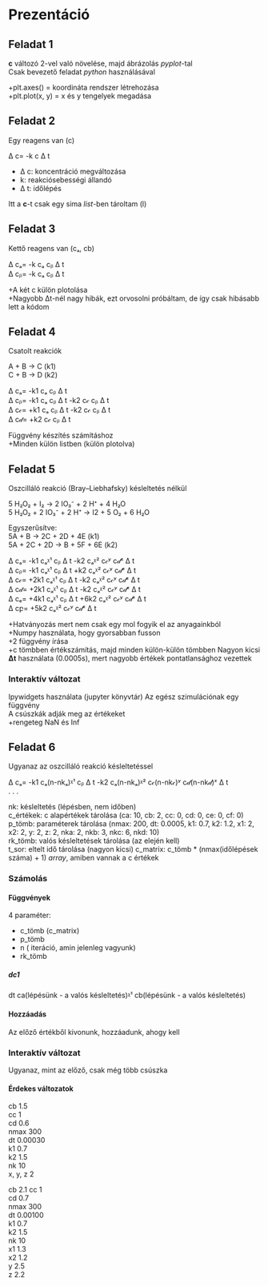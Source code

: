# Prezentáció

## Feladat 1

**c** változó 2-vel való növelése, majd ábrázolás _pyplot_-tal  
Csak bevezető feladat _python_ használásával

+plt.axes() = koordináta rendszer létrehozása  
+plt.plot(x, y) = x és y tengelyek megadása

## Feladat 2

Egy reagens van (c)

Δ c= -k c Δ t

- Δ c: koncentráció megváltozása
- k: reakciósebességi állandó
- Δ t: időlépés

Itt a **c**-t csak egy sima _list_-ben tároltam (l)

## Feladat 3

Kettő reagens van (cₐ, cb)

Δ cₐ= -k cₐ cᵦ Δ t  
Δ cᵦ= -k cₐ cᵦ Δ t

+A két c külön plotolása  
+Nagyobb  Δt-nél nagy hibák, ezt orvosolni próbáltam, de így csak hibásabb lett a kódom

## Feladat 4

Csatolt reakciók

A + B → C  (k1)  
C + B → D  (k2)

Δ cₐ= -k1 cₐ cᵦ Δ t  
Δ cᵦ= -k1 cₐ cᵦ Δ t -k2 c𝒸 cᵦ Δ t  
Δ c𝒸= +k1 cₐ cᵦ Δ t -k2 c𝒸 cᵦ Δ t  
Δ c𝒹= +k2 c𝒸 cᵦ Δ t

Függvény készítés számításhoz  
+Minden külön listben (külön plotolva)

## Feladat 5

Oszcilláló reakció (Bray–Liebhafsky) késleltetés nélkül

5 H₂O₂ + I₂ → 2 IO₃⁻ + 2 H⁺ + 4 H₂O  
5 H₂O₂ + 2 IO₃⁻ + 2 H⁺ → I2 + 5 O₂ + 6 H₂O  

Egyszerűsítve:  
5A + B → 2C + 2D + 4E (k1)  
5A + 2C + 2D → B + 5F + 6E (k2)

Δ cₐ= -k1 cₐᵡ¹ cᵦ Δ t -k2 cₐᵡ² c𝒸ʸ c𝒹ᶻ Δ t  
Δ cᵦ= -k1 cₐᵡ¹ cᵦ Δ t +k2 cₐᵡ² c𝒸ʸ c𝒹ᶻ Δ t  
Δ c𝒸= +2k1 cₐᵡ¹ cᵦ Δ t -k2 cₐᵡ² c𝒸ʸ c𝒹ᶻ Δ t  
Δ c𝒹= +2k1 cₐᵡ¹ cᵦ Δ t -k2 cₐᵡ² c𝒸ʸ c𝒹ᶻ Δ t  
Δ cₑ= +4k1 cₐᵡ¹ cᵦ Δ t +6k2 cₐᵡ² c𝒸ʸ c𝒹ᶻ Δ t  
Δ cբ= +5k2 cₐᵡ² c𝒸ʸ c𝒹ᶻ Δ t  

+Hatványozás mert nem csak egy mol fogyik el az anyagainkból  
+Numpy használata, hogy gyorsabban fusson  
+2 függvény  írása  
+c tömbben értékszámítás, majd minden külön-külön tömbben
Nagyon kicsi **Δt** használata (0.0005s), mert nagyobb értékek pontatlansághoz vezettek

### Interaktív változat

Ipywidgets használata (jupyter könyvtár)
Az egész szimulációnak egy függvény  
A csúszkák adják meg az értékeket  
+rengeteg NaN és Inf

## Feladat 6

Ugyanaz az oszcilláló reakció késleltetéssel

Δ cₐ= -k1 cₐ(n-nkₐ)ᵡ¹ cᵦ Δ t -k2 cₐ(n-nkₐ)ᵡ² c𝒸(n-nk𝒸)ʸ c𝒹(n-nk𝒹)ᶻ Δ t  
. . .

nk: késleltetés (lépésben, nem időben)  
c_értékek: c alapértékek tárolása (ca: 10, cb: 2, cc: 0, cd: 0, ce: 0, cf: 0)  
p_tömb: paraméterek tárolása (nmax: 200, dt: 0.0005, k1: 0.7, k2: 1.2, x1: 2, x2: 2, y: 2, z: 2, nka: 2, nkb: 3, nkc: 6, nkd: 10)  
rk_tömb: valós késleltetések tárolása (az elején kell)  
t_sor: eltelt idő tárolása (nagyon kicsi)
c_matrix: c_tömb * (nmax(időlépések száma) + 1) _array_, amiben vannak a c értékek

### Számolás

#### Függvények

4 paraméter:

- c_tömb (c_matrix)
- p_tömb
- n ( iteráció, amin jelenleg vagyunk)
- rk_tömb

##### dc1

dt ca(lépésünk - a valós késleltetés)ᵡ¹ cb(lépésünk - a valós késleltetés)

#### Hozzáadás

Az előző értékből kivonunk, hozzáadunk, ahogy kell

### Interaktív változat

Ugyanaz, mint az előző, csak még több csúszka

#### Érdekes változatok

cb 1.5  
cc 1  
cd 0.6  
nmax 300  
dt 0.00030  
k1 0.7  
k2 1.5  
nk 10  
x, y, z 2  

cb 2.1
cc 1  
cd 0.7  
nmax 300  
dt 0.00100  
k1 0.7  
k2 1.5  
nk 10  
x1 1.3  
x2 1.2  
y 2.5  
z 2.2
